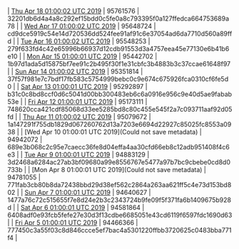 | [Thu Apr 18 01:00:02 UTC 2019]() | 95761576 | 32201db6d4a4a8c292ef15bdd0c5fe0a8c793395f0a127ffedca664753689a78 | 
| [Wed Apr 17 01:00:02 UTC 2019](https://transfer.sh/qxekI/trcninja-dbdump-20190417010002.tar.bz2) | 95648724 | cd9dce5919c54e14d720536dd524fee91af91c6e37054ad6da7710d560a89ffd | 
| [Tue Apr 16 01:00:02 UTC 2019](https://transfer.sh/7PLRQ/trcninja-dbdump-20190416010002.tar.bz2) | 95548253 | 279f633fd4c42e65996b66937d12cdb91553d3a4757eea45e77130e6b41b6e10 | 
| [Mon Apr 15 01:00:01 UTC 2019](https://transfer.sh/DIM5q/trcninja-dbdump-20190415010001.tar.bz2) | 95442702 | 1b97d1ada5d15875bf7ee91c2b495f30f1e31cbfc3b4883b3c37ccae61648f97 | 
| [Sun Apr 14 01:00:02 UTC 2019](https://transfer.sh/pW79o/trcninja-dbdump-20190414010002.tar.bz2) | 95351814 | 37f57f981e7c7bdf17fb583c5754999bebc0c9e674c675926fca0310cf6fe5d0 | 
| [Sat Apr 13 01:00:01 UTC 2019](https://transfer.sh/ZggAL/trcninja-dbdump-20190413010001.tar.bz2) | 95292897 | b31c0c8bd8ccf0d6c5041d00bb300483eb6c6a0916e956c9e40d5ae9fabab53e | 
| [Fri Apr 12 01:00:01 UTC 2019](https://transfer.sh/15DZLl/trcninja-dbdump-20190412010001.tar.bz2) | 95173111 | 748620cca421cdf85068d33ee5285bd8c80c455e545f2a7c093711aaf92d05fd | 
| [Thu Apr 11 01:00:02 UTC 2019](https://transfer.sh/n1pcl/trcninja-dbdump-20190411010002.tar.bz2) | 95079672 | 1a147291f755db1829d067260762d13a7203e6694d22927c85025fc8553a0938 | 
| [Wed Apr 10 01:00:01 UTC 2019](Could not save metadata) | 94942072 | 689e3b068c2c95e7caecc36fe8d04effa4aa30cfd66eb8c12adb951408f4c6e3 | 
| [Tue Apr  9 01:00:01 UTC 2019](https://transfer.sh/XAZVL/trcninja-dbdump-20190409010001.tar.bz2) | 94883129 | 3d2468a6284ac27ab3bf09680a99e8556767e5477a97b7bc9cbebe0cd8d0733b | 
| [Mon Apr  8 01:00:01 UTC 2019](Could not save metadata) | 94781055 | 771fab3cb80b8da72438bbd29d38ef562c2864a263aa621ff5c4e73d153bd802 | 
| [Sun Apr  7 01:00:01 UTC 2019]() | 94640627 | 1477a76c72c515655f7e8d24e2b3c2343724b9fe09f5f371fa6b1409675b928d | 
| [Sat Apr  6 01:00:01 UTC 2019](https://transfer.sh/YEDZB/trcninja-dbdump-20190406010001.tar.bz2) | 94581864 | 6408adf0e93fcb5fefe27e30d3f13cdbe6685051e43cd6119f6597fdc1690d63 | 
| [Fri Apr  5 01:00:01 UTC 2019](https://transfer.sh/452Zw/trcninja-dbdump-20190405010001.tar.bz2) | 94466366 | 777450c3a55f03c8d846ccce5ef7bac4a5301220ffbb3720625c0483bba771f4 | 
